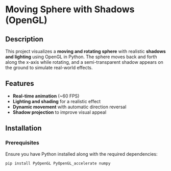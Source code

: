 # Moving Sphere with Shadows (OpenGL)  

## Description  
This project visualizes a **moving and rotating sphere** with realistic **shadows and lighting** using OpenGL in Python. The sphere moves back and forth along the x-axis while rotating, and a semi-transparent shadow appears on the ground to simulate real-world effects.

## Features  
- **Real-time animation** (~60 FPS)
- **Lighting and shading** for a realistic effect
- **Dynamic movement** with automatic direction reversal
- **Shadow projection** to improve visual appeal  

## Installation  

### **Prerequisites**  
Ensure you have Python installed along with the required dependencies:  

```bash
pip install PyOpenGL PyOpenGL_accelerate numpy
